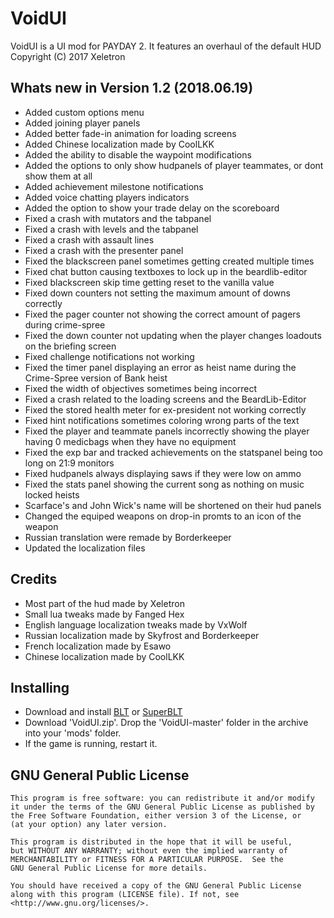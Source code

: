 # VoidUI
VoidUI is a UI mod for PAYDAY 2. It features an overhaul of the default HUD  
Copyright (C) 2017 Xeletron

## Whats new in Version 1.2 (2018.06.19)
- Added custom options menu
- Added joining player panels
- Added better fade-in animation for loading screens
- Added Chinese localization made by CoolLKK 
- Added the ability to disable the waypoint modifications
- Added the options to only show hudpanels of player teammates, or dont show them at all
- Added achievement milestone notifications
- Added voice chatting players indicators
- Added the option to show your trade delay on the scoreboard
- Fixed a crash with mutators and the tabpanel
- Fixed a crash with levels and the tabpanel
- Fixed a crash with assault lines
- Fixed a crash with the presenter panel
- Fixed the blackscreen panel sometimes getting created multiple times
- Fixed chat button causing textboxes to lock up in the beardlib-editor
- Fixed blackscreen skip time getting reset to the vanilla value
- Fixed down counters not setting the maximum amount of downs correctly
- Fixed the pager counter not showing the correct amount of pagers during crime-spree
- Fixed the down counter not updating when the player changes loadouts on the briefing screen
- Fixed challenge notifications not working
- Fixed the timer panel displaying an error as heist name during the Crime-Spree version of Bank heist
- Fixed the width of objectives sometimes being incorrect
- Fixed a crash related to the loading screens and the BeardLib-Editor
- Fixed the stored health meter for ex-president not working correctly
- Fixed hint notifications sometimes coloring wrong parts of the text
- Fixed the player and teammate panels incorrectly showing the player having 0 medicbags when they have no equipment 
- Fixed the exp bar and tracked achievements on the statspanel being too long on 21:9 monitors
- Fixed hudpanels always displaying saws if they were low on ammo
- Fixed the stats panel showing the current song as nothing on music locked heists
- Scarface's and John Wick's name will be shortened on their hud panels
- Changed the equiped weapons on drop-in promts to an icon of the weapon
- Russian translation were remade by Borderkeeper 
- Updated the localization files


## Credits
- Most part of the hud made by Xeletron
- Small lua tweaks made by Fanged Hex
- English language localization tweaks made by VxWolf
- Russian localization made by Skyfrost and Borderkeeper
- French localization made by Esawo
- Chinese localization made by CoolLKK

## Installing
- Download and install [BLT](https://github.com/JamesWilko/Payday-2-BLT/releases) or [SuperBLT](https://superblt.znix.xyz)
- Download 'VoidUI.zip'. Drop the 'VoidUI-master' folder in the archive into your 'mods' folder.
- If the game is running, restart it.

## GNU General Public License
    This program is free software: you can redistribute it and/or modify
    it under the terms of the GNU General Public License as published by
    the Free Software Foundation, either version 3 of the License, or
    (at your option) any later version.

    This program is distributed in the hope that it will be useful,
    but WITHOUT ANY WARRANTY; without even the implied warranty of
    MERCHANTABILITY or FITNESS FOR A PARTICULAR PURPOSE.  See the
    GNU General Public License for more details.

    You should have received a copy of the GNU General Public License
    along with this program (LICENSE file). If not, see <http://www.gnu.org/licenses/>.
	


